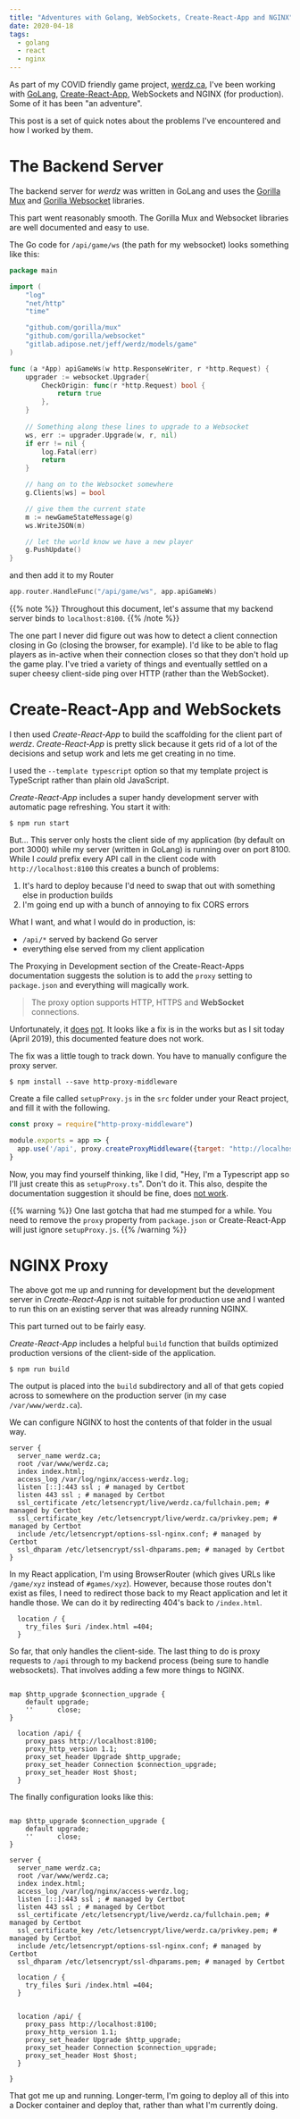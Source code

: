 ```yaml
---
title: "Adventures with Golang, WebSockets, Create-React-App and NGINX"
date: 2020-04-18
tags: 
  - golang
  - react
  - nginx
---
```


As part of my COVID friendly game project, [werdz.ca](https://werdz.ca), I've been working with [GoLang](https://golang.org), [Create-React-App](https://create-react-app.dev), WebSockets and NGINX (for production).  Some of it has been "an adventure".

This post is a set of quick notes about the problems I've encountered and how I worked by them.  

<!--more--> 

# The Backend Server

The backend server for *werdz* was written in GoLang and uses the [Gorilla Mux](http://www.gorillatoolkit.org/pkg/mux) and [Gorilla Websocket](http://www.gorillatoolkit.org/pkg/websocket) libraries.


This part went reasonably smooth.  The Gorilla Mux and Websocket libraries are well documented and easy to use.

The Go code for `/api/game/ws` (the path for my websocket) looks something like this:

```go
package main

import (
    "log"
    "net/http"
    "time"

    "github.com/gorilla/mux"
    "github.com/gorilla/websocket"
    "gitlab.adipose.net/jeff/werdz/models/game"
)

func (a *App) apiGameWs(w http.ResponseWriter, r *http.Request) {
    upgrader := websocket.Upgrader{
        CheckOrigin: func(r *http.Request) bool {
            return true
        },
    }
    
    // Something along these lines to upgrade to a Websocket
    ws, err := upgrader.Upgrade(w, r, nil)
    if err != nil {
        log.Fatal(err)
        return
    }

    // hang on to the Websocket somewhere
    g.Clients[ws] = bool

    // give them the current state
    m := newGameStateMessage(g)
    ws.WriteJSON(m)

    // let the world know we have a new player
    g.PushUpdate()
}
```

and then add it to my Router

```go
app.router.HandleFunc("/api/game/ws", app.apiGameWs)
```

{{% note %}}
Throughout this document, let's assume that my backend server binds to `localhost:8100`.
{{% /note %}}

The one part I never did figure out was how to detect a client connection closing in Go (closing the browser, for example).  I'd like to be able to flag players as in-active when their connection closes so that they don't hold up the game play.  I've tried a variety of things and eventually settled on a super cheesy client-side ping over HTTP (rather than the WebSocket).  


# Create-React-App and WebSockets

I then used *Create-React-App* to build the scaffolding for the client part of *werdz*.  *Create-React-App* is pretty slick because it gets rid of a lot of the decisions and setup work and lets me get creating in no time.

I used the `--template typescript` option so that my template project is TypeScript rather than plain old JavaScript.

*Create-React-App* includes a super handy development server with automatic page refreshing.  You start it with:

```
$ npm run start
```

But... This server only hosts the client side of my application (by default on port 3000) while my server (written in GoLang) is running over on port 8100.  While I *could* prefix every API call in the client code with `http://localhost:8100` this creates a bunch of problems:

1. It's hard to deploy because I'd need to swap that out with something else in production builds
2. I'm going end up with a bunch of annoying to fix CORS errors

What I want, and what I would do in production, is:

* `/api/*` served by backend Go server
* everything else served from my client application

The Proxying in Development section of the Create-React-Apps documentation suggests the solution is to add the `proxy` setting to `package.json` and everything will magically work.

> The proxy option supports HTTP, HTTPS and **WebSocket** connections.

Unfortunately, it [does](https://github.com/facebook/create-react-app/issues/6497) [not](https://github.com/facebook/create-react-app/issues/5280).  It looks like a fix is in the works but as I sit today (April 2019), this documented feature does not work.

The fix was a little tough to track down.  You have to manually configure the proxy server.

```
$ npm install --save http-proxy-middleware
```

Create a file called `setupProxy.js` in the `src` folder under your React project, and fill it with the following.  

```js
const proxy = require("http-proxy-middleware")

module.exports = app => {
  app.use('/api', proxy.createProxyMiddleware({target: "http://localhost:8100", ws: true}))
}
```

Now, you may find yourself thinking, like I did, "Hey, I'm a Typescript app so I'll just create this as `setupProxy.ts`".  Don't do it.  This also, despite the documentation suggestion it should be fine, does [not work](https://github.com/facebook/create-react-app/issues/6794).

{{% warning %}}
One last gotcha that had me stumped for a while.  You need to remove the `proxy` property from `package.json` or Create-React-App will just ignore `setupProxy.js`.
{{% /warning %}}


# NGINX Proxy

The above got me up and running for development but the development server in *Create-React-App* is not suitable for production use and I wanted to run this on an existing server that was already running NGINX.

This part turned out to be fairly easy.

*Create-React-App* includes a helpful `build` function that builds optimized production versions of the client-side of the application.

```
$ npm run build
```

The output is placed into the `build` subdirectory and all of that gets copied across to somewhere on the production server (in my case `/var/www/werdz.ca`).

We can configure NGINX to host the contents of that folder in the usual way.

```
server {
  server_name werdz.ca;
  root /var/www/werdz.ca;
  index index.html;
  access_log /var/log/nginx/access-werdz.log;
  listen [::]:443 ssl ; # managed by Certbot
  listen 443 ssl ; # managed by Certbot
  ssl_certificate /etc/letsencrypt/live/werdz.ca/fullchain.pem; # managed by Certbot
  ssl_certificate_key /etc/letsencrypt/live/werdz.ca/privkey.pem; # managed by Certbot
  include /etc/letsencrypt/options-ssl-nginx.conf; # managed by Certbot
  ssl_dhparam /etc/letsencrypt/ssl-dhparams.pem; # managed by Certbot
}
```

In my React application, I'm using BrowserRouter (which gives URLs like `/game/xyz` instead of `#games/xyz`).  However, because those routes don't exist as files, I need to redirect those back to my React application and let it handle those.  We can do it by redirecting 404's back to `/index.html`.

```
  location / {
    try_files $uri /index.html =404;
  }
```

So far, that only handles the client-side.  The last thing to do is proxy requests to `/api` through to my backend process (being sure to handle websockets).  That involves adding a few more things to NGINX.

```

map $http_upgrade $connection_upgrade {
    default upgrade;
    ''      close;
}

  location /api/ {
    proxy_pass http://localhost:8100;
    proxy_http_version 1.1;
    proxy_set_header Upgrade $http_upgrade;
    proxy_set_header Connection $connection_upgrade;
    proxy_set_header Host $host;
  }
```

The finally configuration looks like this:

```

map $http_upgrade $connection_upgrade {
    default upgrade;
    ''      close;
}

server {
  server_name werdz.ca;
  root /var/www/werdz.ca;
  index index.html;
  access_log /var/log/nginx/access-werdz.log;
  listen [::]:443 ssl ; # managed by Certbot
  listen 443 ssl ; # managed by Certbot
  ssl_certificate /etc/letsencrypt/live/werdz.ca/fullchain.pem; # managed by Certbot
  ssl_certificate_key /etc/letsencrypt/live/werdz.ca/privkey.pem; # managed by Certbot
  include /etc/letsencrypt/options-ssl-nginx.conf; # managed by Certbot
  ssl_dhparam /etc/letsencrypt/ssl-dhparams.pem; # managed by Certbot

  location / {
    try_files $uri /index.html =404;
  }


  location /api/ {
    proxy_pass http://localhost:8100;
    proxy_http_version 1.1;
    proxy_set_header Upgrade $http_upgrade;
    proxy_set_header Connection $connection_upgrade;
    proxy_set_header Host $host;
  }

}
```

That got me up and running.  Longer-term, I'm going to deploy all of this into a Docker container and deploy that, rather than what I'm currently doing.